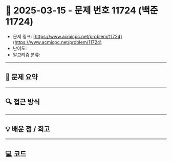 # 📅 2025-03-15 - 문제 번호 11724 (백준 11724)

<!-- 문제 링크 -->
- 문제 링크: [https://www.acmicpc.net/problem/11724](https://www.acmicpc.net/problem/11724)
- 난이도: 
- 알고리즘 분류: 

---

## 📌 문제 요약 

---

## 🔍 접근 방식 

---

## 💡 배운 점 / 회고 

---

## 💻 코드
